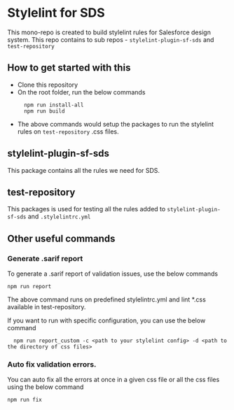# Stylelint for SDS

This mono-repo is created to build stylelint rules for Salesforce design system. This repo contains to sub repos - `stylelint-plugin-sf-sds` and `test-repository`

## How to get started with this

- Clone this repository
- On the root folder, run the below commands
    ```
      npm run install-all
      npm run build
    ```
- The above commands would setup the packages to run the stylelint rules on `test-repository` .css files.

## stylelint-plugin-sf-sds
This package contains all the rules we need for SDS.

## test-repository
This packages is used for testing all the rules added to `stylelint-plugin-sf-sds` and `.stylelintrc.yml`

## Other useful commands

### Generate .sarif report
To generate a .sarif report of validation issues, use the below commands

```
npm run report
```
The above command runs on predefined stylelintrc.yml and lint *.css available in test-repository.

If you want to run with specific configuration, you can use the below command

```
  npm run report_custom -c <path to your stylelint config> -d <path to the directory of css files>
```

### Auto fix validation errors.

You can auto fix all the errors at once in a given css file or all the css files using the below command

```
npm run fix
```